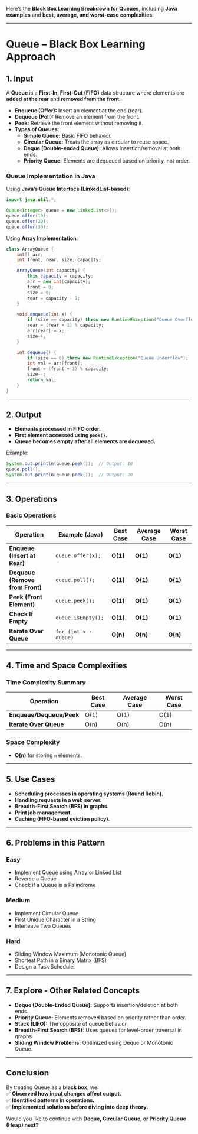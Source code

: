 Here’s the **Black Box Learning Breakdown for Queues**, including **Java examples** and **best, average, and worst-case complexities**.

---

# **Queue – Black Box Learning Approach**

## **1. Input**

A **Queue** is a **First-In, First-Out (FIFO)** data structure where elements are **added at the rear** and **removed from the front**.

- **Enqueue (Offer):** Insert an element at the end (rear).
- **Dequeue (Poll):** Remove an element from the front.
- **Peek:** Retrieve the front element without removing it.
- **Types of Queues:**
    - **Simple Queue:** Basic FIFO behavior.
    - **Circular Queue:** Treats the array as circular to reuse space.
    - **Deque (Double-ended Queue):** Allows insertion/removal at both ends.
    - **Priority Queue:** Elements are dequeued based on priority, not order.

### **Queue Implementation in Java**

Using **Java’s Queue Interface (LinkedList-based)**:

```java
import java.util.*;

Queue<Integer> queue = new LinkedList<>();
queue.offer(10);
queue.offer(20);
queue.offer(30);
```

Using **Array Implementation**:

```java
class ArrayQueue {
    int[] arr;
    int front, rear, size, capacity;

    ArrayQueue(int capacity) {
        this.capacity = capacity;
        arr = new int[capacity];
        front = 0;
        size = 0;
        rear = capacity - 1;
    }

    void enqueue(int x) {
        if (size == capacity) throw new RuntimeException("Queue Overflow");
        rear = (rear + 1) % capacity;
        arr[rear] = x;
        size++;
    }

    int dequeue() {
        if (size == 0) throw new RuntimeException("Queue Underflow");
        int val = arr[front];
        front = (front + 1) % capacity;
        size--;
        return val;
    }
}
```

---

## **2. Output**

- **Elements processed in FIFO order.**
- **First element accessed using `peek()`.**
- **Queue becomes empty after all elements are dequeued.**

Example:

```java
System.out.println(queue.peek());  // Output: 10
queue.poll();
System.out.println(queue.peek());  // Output: 20
```

---

## **3. Operations**

### **Basic Operations**

|Operation|Example (Java)|Best Case|Average Case|Worst Case|
|---|---|---|---|---|
|**Enqueue (Insert at Rear)**|`queue.offer(x);`|**O(1)**|**O(1)**|**O(1)**|
|**Dequeue (Remove from Front)**|`queue.poll();`|**O(1)**|**O(1)**|**O(1)**|
|**Peek (Front Element)**|`queue.peek();`|**O(1)**|**O(1)**|**O(1)**|
|**Check If Empty**|`queue.isEmpty();`|**O(1)**|**O(1)**|**O(1)**|
|**Iterate Over Queue**|`for (int x : queue)`|**O(n)**|**O(n)**|**O(n)**|

---

## **4. Time and Space Complexities**

### **Time Complexity Summary**

|Operation|Best Case|Average Case|Worst Case|
|---|---|---|---|
|**Enqueue/Dequeue/Peek**|O(1)|O(1)|O(1)|
|**Iterate Over Queue**|O(n)|O(n)|O(n)|

### **Space Complexity**

- **O(n)** for storing `n` elements.

---

## **5. Use Cases**

- **Scheduling processes in operating systems (Round Robin).**
- **Handling requests in a web server.**
- **Breadth-First Search (BFS) in graphs.**
- **Print job management.**
- **Caching (FIFO-based eviction policy).**

---

## **6. Problems in this Pattern**

### **Easy**

- Implement Queue using Array or Linked List
- Reverse a Queue
- Check if a Queue is a Palindrome

### **Medium**

- Implement Circular Queue
- First Unique Character in a String
- Interleave Two Queues

### **Hard**

- Sliding Window Maximum (Monotonic Queue)
- Shortest Path in a Binary Matrix (BFS)
- Design a Task Scheduler

---

## **7. Explore - Other Related Concepts**

- **Deque (Double-Ended Queue):** Supports insertion/deletion at both ends.
- **Priority Queue:** Elements removed based on priority rather than order.
- **Stack (LIFO):** The opposite of queue behavior.
- **Breadth-First Search (BFS):** Uses queues for level-order traversal in graphs.
- **Sliding Window Problems:** Optimized using Deque or Monotonic Queue.

---

## **Conclusion**

By treating Queue as a **black box**, we:  
✅ **Observed how input changes affect output.**  
✅ **Identified patterns in operations.**  
✅ **Implemented solutions before diving into deep theory.**

Would you like to continue with **Deque, Circular Queue, or Priority Queue (Heap) next?**